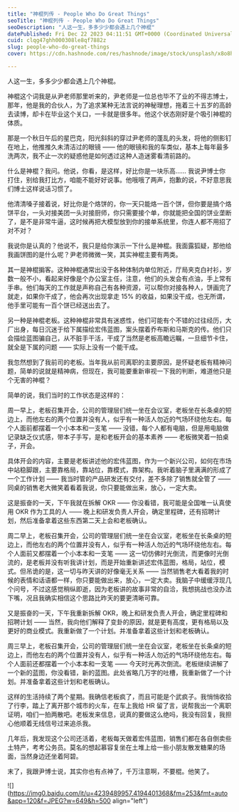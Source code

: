 ```yaml
---
title: "神棍列传 - People Who Do Great Things"
seoTitle: "神棍列传 - People Who Do Great Things"
seoDescription: "人这一生，多多少少都会遇上几个神棍"
datePublished: Fri Dec 22 2023 04:11:51 GMT+0000 (Coordinated Universal Time)
cuid: clqg47ghh000308le8qf7882z
slug: people-who-do-great-things
cover: https://cdn.hashnode.com/res/hashnode/image/stock/unsplash/x8o8hMV6q-Y/upload/e90f6c952dc40c0b35eb3fbcf0b12401.jpeg

---
```


人这一生，多多少少都会遇上几个神棍。

神棍这个词我是从尹老师那里听来的，尹老师是一位总也毕不了业的不得志博士，那年，他是我的合伙人，为了追求某种无法言说的神秘理想，拖着三十五岁的高龄去读博，却卡在毕业这个关口，一卡就是很多年。他这个状态刚好是个吸引神棍的体质。

那是一个秋日午后的星巴克，阳光斜斜的穿过尹老师的蓬乱的头发，将他的侧影钉在地上，他推推久未清洁过的眼镜 —— 他的眼镜和我的车类似，基本上每年最多洗两次，我不止一次的疑惑他是如何透过这种人造迷雾看清前路的。

什么是神棍？我问。他说，你看，是这样，好比你是一块乐高…… 我说尹博士你打住，别给我打比方，咱能不能好好说事。他哦哦了两声，抱歉的说，不好意思我们博士这样说话习惯了。

他清清嗓子接着说，好比你是个烙饼的，你一天只能烙一百个饼，但你要是搞个烙饼平台，一头对接美团一头对接厨师，你只需要接个单，你就能把全国的饼业垄断了，是不是非常牛逼，这时候再把大模型放到你的接单系统里，你连人都不用招了对不对？

我说你是认真的？他说不，我只是给你演示一下什么是神棍。我面露狐疑，那他给我画饼图的是什么呢？尹老师微微一笑，其实神棍主要有两类。

其一是神棍掮客。这种神棍通常出没于各种体制内单位附近，厅局夹克白衬衫，岁数一般不小，看起来好像是个办公室主任，注意，他们的头发会有点油，手上常有手串。他们每天的工作就是声称自己有各种资源，可以帮你对接各种人，饼画完了就走，如果你干成了，他会再次出现拿走 15% 的收益，如果没干成，也无所谓，他手里可能有一百个饼已经送出去了。

另一种是神棍老板。这种神棍非常具有迷惑性，他们可能有个不错的过往经历，大厂出身，每日沉迷于给下属描绘宏伟蓝图，案头摆着乔布斯和马斯克的传。他们只会描绘蓝图骗自己，从不脏手干活，干成了当然是老板高瞻远瞩，一旦细节卡住，就全是下属的问题 —— 实际上没有一个能干成。

我忽然想到了我前司的老板。当年我从前司离职的主要原因，是怀疑老板有精神问题，简单的说就是精神病，但现在，我可能要重新审视一下我的判断，难道他只是个无害的神棍？

简单的说，我们当时的工作状态是这样的：

周一早上，老板召集开会，公司的管理层们统一坐在会议室，老板坐在长条桌的短边上，而他左右的两个位置并没有人，似乎有一种活人勿近的气场环绕他左右。每个人面前都摆着一个小本本和一支笔 —— 没错，每个人都有电脑，但是用电脑做记录缺乏仪式感，带本子手写，是和老板开会的基本素养 —— 老板微笑着一拍桌子，开会。

具体开会的内容，主要是老板讲述他的宏伟蓝图，作为一个新兴公司，如何在市场中站稳脚跟，主要靠格局，靠站位，靠模式，靠架构。我听着脑子里满满的形成了一个工作计划 —— 我当时管的产品研发还有交付，差不多除了销售就全管了 —— 同桌的销售老大微笑着看着我说，你只要能做出来，放心，一定大卖。

这是振奋的一天，下午我就在拆解 OKR —— 你没看错，我可能是全国唯一认真使用 OKR 作为工具的人 —— 晚上和研发负责人开会，确定里程碑，还有招聘计划，然后准备拿着这些东西第二天上会和老板确认。

周二早上，老板召集开会，公司的管理层们统一坐在会议室，老板坐在长条桌的短边上，而他左右的两个位置并没有人，似乎有一种活人勿近的气场环绕他左右。每个人面前又都摆着一个小本本和一支笔 —— 这一切仿佛时光倒流，而更像时光倒流的，是老板并没有听我讲计划，而是开始重新讲述宏伟蓝图，格局，站位，模式。但吊诡的是，这一切与昨天讲的好像毫无关系 —— 当然销售老大看着我的时候的表情和话语都一样，你只要能做出来，放心，一定大卖。我脑子中缓缓浮现几个问号，不过这感觉稍纵即逝，因为老板讲的故事非常的自洽，我想挑战也没办法下嘴，况且我确实相信这个思路比昨天的要更清晰可靠。

又是振奋的一天，下午我重新拆解 OKR，晚上和研发负责人开会，确定里程碑和招聘计划 —— 当然，我向他们解释了变卦的原因，就是更有高度，更有格局以及更好的商业模式。我重新做了一个计划。并准备拿着这些计划和老板确认。

周三早上，老板召集开会，公司的管理层们统一坐在会议室，老板坐在长条桌的短边上，而他左右的两个位置并没有人，似乎有一种活人勿近的气场环绕他左右。每个人面前还都摆着一个小本本和一支笔 —— 今天时光再次倒流。老板继续讲解了一个新的蓝图，你没看错，新的蓝图。此处省略几万字的吐槽，我重新做了一个计划。并准备拿着这些计划和老板确认。

这样的生活持续了两个星期。我确信老板疯了，而且可能是个武疯子。我悄悄收拾了行李，踏上了离开那个城市的火车，在车上我给 HR 留了言，说帮我出一个离职证明，咱们一拍两散吧。老板发来信息，说真的要做这么绝吗，我没有回复，我担心他顺着无线信号过来追杀我。

几年后，我发现这个公司还活着，老板每天做着宏伟蓝图，销售们都在各自倒卖些土特产，考考公务员。莫名的想起慕容复坐在土堆上给一些小朋友散发糖果的场面，当然身边还坐着阿碧。

末了，我跟尹博士说，其实你也有点神了，千万注意啊，不要棍。他笑了。

![](https://img0.baidu.com/it/u=4239489957,4194401368&fm=253&fmt=auto&app=120&f=JPEG?w=649&h=500 align="left")